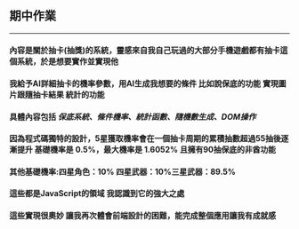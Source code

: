 ## 期中作業
---
#### 內容是關於抽卡(抽獎)的系統，靈感來自我自己玩過的大部分手機遊戲都有抽卡這個系統，於是想要實作並實現他
#### 我給予AI詳細抽卡的機率參數，用AI生成我想要的條件 比如說保底的功能 實現圖片跟隨抽卡結果 統計的功能 
#### 具體內容包括 *保底系統、條件機率、統計函數、隨機數生成、DOM操作*
#### 因為程式碼獨特的設計，5星獲取機率會在一個抽卡周期的累積抽數超過55抽後逐漸提升 基礎機率是 0.5%，最大機率是 1.6052% 且擁有90抽保底的非酋功能
#### 其他基礎機率:四星角色：10% 四星武器：10%三星武器：89.5%
#### 這些都是JavaScript的領域 我認識到它的強大之處
#### 這些實現很奧妙 讓我再次體會前端設計的困難，能完成整個應用讓我有成就感
